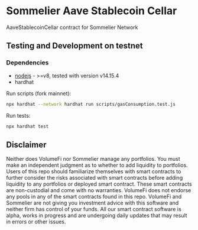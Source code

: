 # Sommelier Aave Stablecoin Cellar
AaveStablecoinCellar contract for Sommelier Network

## Testing and Development on testnet

### Dependencies
* [nodejs](https://nodejs.org/en/download/) - >=v8, tested with version v14.15.4
* hardhat

Run scripts (fork mainnet):

```bash
npx hardhat --network hardhat run scripts/gasConsumption.test.js
```

Run tests:

```bash
npx hardhat test
```

## Disclaimer
Neither does VolumeFi nor Sommelier manage any portfolios. You must make an independent judgment as to whether to add liquidity to portfolios.
Users of this repo should familiarize themselves with smart contracts to further consider the risks associated with smart contracts before adding liquidity to any portfolios or deployed smart contract. These smart contracts are non-custodial and come with no warranties. VolumeFi does not endorse any pools in any of the smart contracts found in this repo. VolumeFi and Sommelier are not giving you investment advice with this software and neither firm has control of your funds. All our smart contract software is alpha, works in progress and are undergoing daily updates that may result in errors or other issues.
